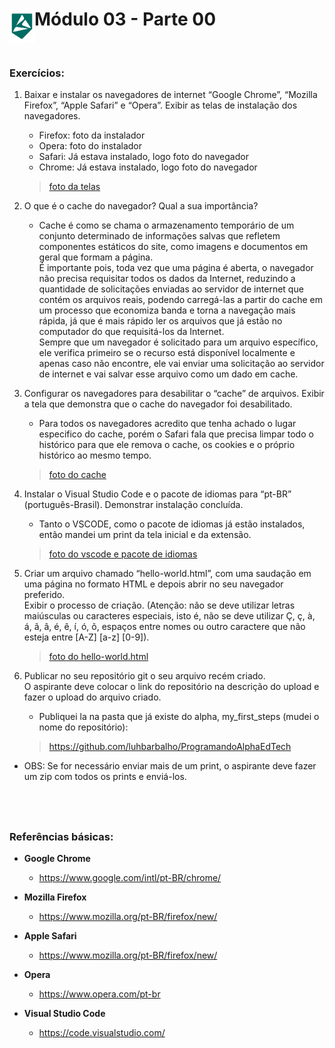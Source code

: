 <div display="flex">
    <img src="../assets/alpha-logo.png" width="40px" align="left"/>
    <h1>Módulo 03 - Parte 00</h1>
</div>

&nbsp;
### Exercícios:

1. Baixar e instalar os navegadores de internet “Google Chrome”, “Mozilla Firefox”, “Apple Safari” e “Opera”. Exibir as telas de instalação dos navegadores.


    - Firefox: foto da instalador
    - Opera: foto do instalador
    - Safari: Já estava instalado, logo foto do navegador
    - Chrome: Já estava instalado, logo foto do navegador
    > [foto da telas](../assets/instalacao-navegadores.png)

1. O que é o cache do navegador? Qual a sua importância?
    - Cache é como se chama o armazenamento temporário de um conjunto determinado de informações salvas que refletem componentes estáticos do site, como imagens e documentos em geral que formam a página. <br>
    É importante pois, toda vez que uma página é aberta, o navegador não precisa requisitar todos os dados da Internet, reduzindo a quantidade de solicitações enviadas ao servidor de internet que contém os arquivos reais, podendo carregá-las a partir do cache em um processo que economiza banda e torna a navegação mais rápida, já que é mais rápido ler os arquivos que já estão no computador do que requisitá-los da Internet. <br>
    Sempre que um navegador é solicitado para um arquivo específico, ele verifica primeiro se o recurso está disponível localmente e apenas caso não encontre, ele vai enviar uma solicitação ao servidor de internet e vai salvar esse arquivo como um dado em cache.

1. Configurar os navegadores para desabilitar o “cache” de arquivos. Exibir a tela que demonstra que o cache do navegador foi desabilitado.

    - Para todos os navegadores acredito que tenha achado o lugar especifico do cache, porém o Safari fala que precisa limpar todo o histórico para que ele remova o cache, os cookies e o próprio histórico ao mesmo tempo.
    > [foto do cache](../assets/cache-limpo.png)

1. Instalar o Visual Studio Code e o pacote de idiomas para “pt-BR” (português-Brasil). Demonstrar instalação concluída.

    - Tanto o VSCODE, como o pacote de idiomas já estão instalados, então mandei um print da tela inicial e da extensão.
    > [foto do vscode e pacote de idiomas](../assets/instalacao.png)

1. Criar um arquivo chamado “hello-world.html”, com uma saudação em uma página no formato HTML e depois abrir no seu navegador preferido. <br>
Exibir o processo de criação. (Atenção: não se deve utilizar letras maiúsculas ou caracteres especiais, isto é, não se deve utilizar Ç, ç, à, á, ã, â, é, ê, í, ó, õ, espaços entre nomes ou outro caractere que não esteja entre [A-Z] [a-z] [0-9]).

    > [foto do hello-world.html](../assets/hello-worldhtml.png)

1. Publicar no seu repositório git o seu arquivo recém criado. <br> O aspirante deve colocar o link do repositório na descrição do upload e fazer o upload do arquivo criado.
    - Publiquei la na pasta que já existe do alpha, my_first_steps (mudei o nome do repositório):
    > https://github.com/luhbarbalho/ProgramandoAlphaEdTech


* OBS: Se for necessário enviar mais de um print, o aspirante deve fazer um zip com todos os prints e enviá-los.

&nbsp;
---

### Referências básicas:

- **Google Chrome**
    - https://www.google.com/intl/pt-BR/chrome/

- **Mozilla Firefox**
    - https://www.mozilla.org/pt-BR/firefox/new/

- **Apple Safari**
    - https://www.mozilla.org/pt-BR/firefox/new/

- **Opera**
    - https://www.opera.com/pt-br
    
- **Visual Studio Code**
    - https://code.visualstudio.com/